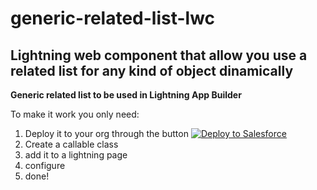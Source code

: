 # generic-related-list-lwc

## Lightning web component that allow you use a related list for any kind of object dinamically


**Generic related list to be used in Lightning App Builder**

To make it work you only need:

 1. Deploy it to your org through the button   [![Deploy to Salesforce](https://raw.githubusercontent.com/afawcett/githubsfdeploy/master/deploy.png)](https://githubsfdeploy.herokuapp.com?owner=felipescgouvea&repo=generic-related-list-lwc&ref=master)
 2. Create a callable class
 3. add it to a lightning page
 4. configure
 5. done!

  

